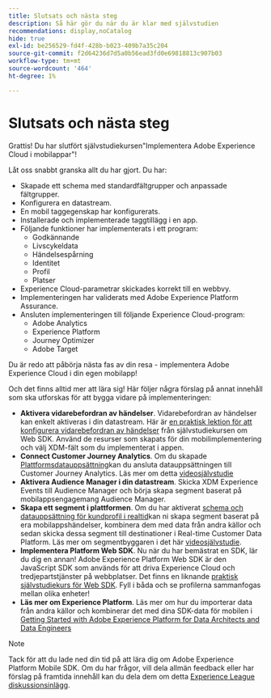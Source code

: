 ```yaml
---
title: Slutsats och nästa steg
description: Så här gör du när du är klar med självstudien
recommendations: display,noCatalog
hide: true
exl-id: be256529-fd4f-428b-b023-409b7a35c204
source-git-commit: f2d64236d7d5a0b56ead3fd0e69818813c907b03
workflow-type: tm+mt
source-wordcount: '464'
ht-degree: 1%

---
```


# Slutsats och nästa steg

Grattis! Du har slutfört självstudiekursen&quot;Implementera Adobe Experience Cloud i mobilappar&quot;!

Låt oss snabbt granska allt du har gjort. Du har:

* Skapade ett schema med standardfältgrupper och anpassade fältgrupper.
* Konfigurera en datastream.
* En mobil taggegenskap har konfigurerats.
* Installerade och implementerade taggtillägg i en app.
* Följande funktioner har implementerats i ett program:
   * Godkännande
   * Livscykeldata
   * Händelsespårning
   * Identitet
   * Profil
   * Platser
* Experience Cloud-parametrar skickades korrekt till en webbvy.
* Implementeringen har validerats med Adobe Experience Platform Assurance.
* Ansluten implementeringen till följande Experience Cloud-program:
   * Adobe Analytics
   * Experience Platform
   * Journey Optimizer
   * Adobe Target

Du är redo att påbörja nästa fas av din resa - implementera Adobe Experience Cloud i din egen mobilapp!

Och det finns alltid mer att lära sig! Här följer några förslag på annat innehåll som ska utforskas för att bygga vidare på implementeringen:

* **Aktivera vidarebefordran av händelser**. Vidarebefordran av händelser kan enkelt aktiveras i din datastream. Här är [en praktisk lektion för att konfigurera vidarebefordran av händelser](https://experienceleague.adobe.com/docs/platform-learn/implement-web-sdk/event-forwarding/setup-event-forwarding.html) från självstudiekursen om Web SDK. Använd de resurser som skapats för din mobilimplementering och välj XDM-fält som du implementerat i appen.
* **Connect Customer Journey Analytics**. Om du skapade [Plattformsdatauppsättning](platform.md)kan du ansluta datauppsättningen till Customer Journey Analytics. Läs mer om detta [videosjälvstudie](https://experienceleague.adobe.com/docs/customer-journey-analytics-learn/tutorials/connections/connecting-customer-journey-analytics-to-data-sources-in-platform.html)
* **Aktivera Audience Manager i din datastream**. Skicka XDM Experience Events till Audience Manager och börja skapa segment baserat på mobilappsengagemang Audience Manager.
* **Skapa ett segment i plattformen**. Om du har aktiverat [schema och datauppsättning för kundprofil i realtid](platform.md)kan ni skapa segment baserat på era mobilappshändelser, kombinera dem med data från andra källor och sedan skicka dessa segment till destinationer i Real-time Customer Data Platform. Läs mer om segmentbyggaren i det här [videosjälvstudie](https://experienceleague.adobe.com/docs/platform-learn/tutorials/audiences/create-audiences.html).
* **Implementera Platform Web SDK**. Nu när du har bemästrat en SDK, lär du dig en annan! Adobe Experience Platform Web SDK är den JavaScript SDK som används för att driva Experience Cloud och tredjepartstjänster på webbplatser. Det finns en liknande [praktisk självstudiekurs för Web SDK](https://experienceleague.adobe.com/docs/platform-learn/implement-web-sdk/overview.html). Fyll i båda och se profilerna sammanfogas mellan olika enheter!
* **Läs mer om Experience Platform**. Läs mer om hur du importerar data från andra källor och kombinerar det med dina SDK-data för mobilen i [Getting Started with Adobe Experience Platform for Data Architects and Data Engineers](https://experienceleague.adobe.com/docs/platform-learn/getting-started-for-data-architects-and-data-engineers/overview.html)


>[!NOTE]
>
>Tack för att du lade ned din tid på att lära dig om Adobe Experience Platform Mobile SDK. Om du har frågor, vill dela allmän feedback eller har förslag på framtida innehåll kan du dela dem om detta [Experience League diskussionsinlägg](https://experienceleaguecommunities.adobe.com:443/t5/adobe-experience-platform-data/tutorial-discussion-implement-adobe-experience-cloud-in-mobile/td-p/443796).
